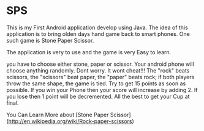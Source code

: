 SPS
===

This is my First Android application develop using Java. The idea of this application is to bring olden days hand game back to smart phones. One such game is Stone Paper Scissor. 

The application is very to use and the game is very Easy to learn.

you have to choose either stone, paper or scissor.
Your android phone will choose anything randomly. Dont worry. It wont cheat!!!
The "rock" beats scissors,
the "scissors" beat paper,
the "paper" beats rock;
if both players throw the same shape, the game is tied.
Try to get 15 points as soon as possible. 
If you win your Phone then your score will increase by adding 2. If you lose then 1 point will be decremented.
All the best to get your Cup at final.

You Can Learn More about [Stone Paper Scissor] (http://en.wikipedia.org/wiki/Rock-paper-scissors)
